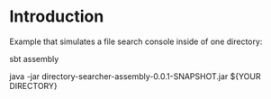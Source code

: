 # Introduction
Example that simulates a file search console inside of one directory:

sbt assembly

java -jar directory-searcher-assembly-0.0.1-SNAPSHOT.jar ${YOUR DIRECTORY}